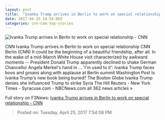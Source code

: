 ```yaml
---
layout: post
title:  "Ivanka Trump arrives in Berlin to work on special relationship - CNN"
date: 2017-04-25 14:54:08Z
categories: cnn-com-top-stories
---
```


![Ivanka Trump arrives in Berlin to work on special relationship - CNN](http://i2.cdn.cnn.com/cnnnext/dam/assets/170318165253-16-week-in-politics-0319-super-tease.jpg)

CNN Ivanka Trump arrives in Berlin to work on special relationship CNN Berlin (CNN) It could be the beginning of a beautiful friendship, after all. In the wake of a mid-March White House visit characterized by awkward moments -- President Donald Trump apparently declined to shake German Chancellor Angela Merkel's hand in ... 'I'm used to it': Ivanka Trump faces boos and groans along with applause at Berlin summit Washington Post Is Ivanka Trump's new book being buried? The Boston Globe Ivanka Trump denies she influenced Trump to strike Syria The Hill Reuters - New York Times - Syracuse.com - NBCNews.com all 362 news articles »


Full story on F3News: [Ivanka Trump arrives in Berlin to work on special relationship - CNN](http://www.f3nws.com/n/UZezBH)

> Posted on: Tuesday, April 25, 2017 7:54:08 PM
